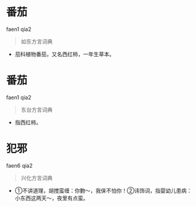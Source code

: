 # 番茄
faen1 qia2
> 如东方言词典
- 茄科植物番茄，又名西红柿，一年生草本。

# 番茄
faen1 qia2
> 东台方言词典
- 指西红柿。

# 犯邪
faen6 qia2
> 兴化方言词典
- ①不讲道理，胡搅蛮缠：你覅～，我俫不怕你！②讳饰词，指婴幼儿患病：小东西这两天～，夜里有点蛮。

